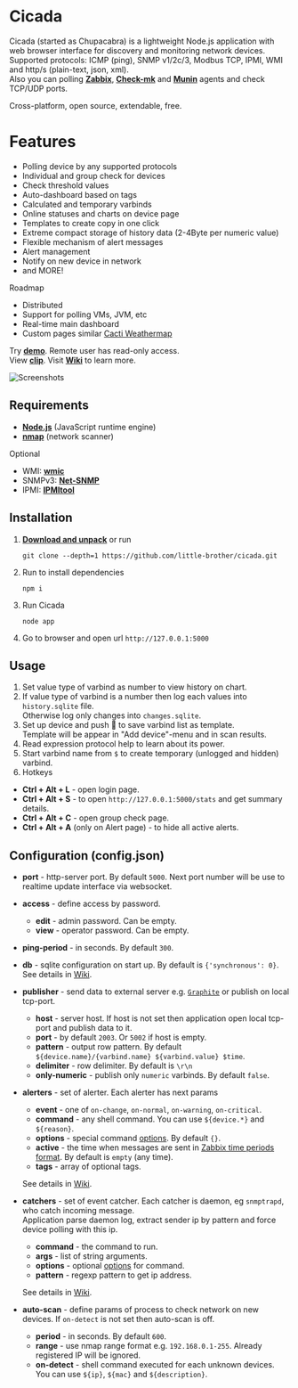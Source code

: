 # Cicada

Cicada (started as Chupacabra) is a lightweight Node.js application with web browser interface for discovery and monitoring network devices.<br>
Supported protocols: ICMP (ping), SNMP v1/2c/3, Modbus TCP, IPMI, WMI and http/s (plain-text, json, xml).<br>
Also you can polling [**Zabbix**](http://www.zabbix.com/download), [**Check-mk**](https://mathias-kettner.de/checkmk_linuxagent.html) and [**Munin**](https://github.com/munin-monitoring/munin-c) agents and check TCP/UDP ports.

Cross-platform, open source, extendable, free.

# Features
* Polling device by any supported protocols
* Individual and group check for devices
* Check threshold values 
* Auto-dashboard based on tags
* Calculated and temporary varbinds
* Online statuses and charts on device page
* Templates to create copy in one click
* Extreme compact storage of history data (2-4Byte per numeric value)
* Flexible mechanism of alert messages
* Alert management
* Notify on new device in network
* and MORE!

Roadmap
* Distributed
* Support for polling VMs, JVM, etc
* Real-time main dashboard
* Custom pages similar [Cacti Weathermap](https://network-weathermap.com/)

Try [**demo**](http://77.37.160.20:5000/). Remote user has read-only access.<br>
View [**clip**](https://www.youtube.com/watch?v=yJHko7AQFCM).
Visit [**Wiki**](https://github.com/little-brother/cicada/wiki) to learn more.<br>

![Screenshots](http://little-brother.ru/images/cicada.gif)<br>

## Requirements
* [**Node.js**](https://nodejs.org/en/download/) (JavaScript runtime engine)
* [**nmap**](https://nmap.org/download.html) (network scanner)

Optional
* WMI: [**wmic**](https://www.krenger.ch/blog/wmi-commands-from-linux/)
* SNMPv3: [**Net-SNMP**](http://www.net-snmp.org/)
* IPMI: [**IPMItool**](https://sourceforge.net/projects/ipmitool/)

## Installation
1. [**Download and unpack**](https://github.com/little-brother/cicada/archive/master.zip) or run
   ```
   git clone --depth=1 https://github.com/little-brother/cicada.git
   ``` 
2. Run to install dependencies
   ```
   npm i
   ```
3. Run Cicada
   ```
   node app
   ```
4. Go to browser and open url `http://127.0.0.1:5000`

## Usage
1. Set value type of varbind as number to view history on chart.
2. If value type of varbind is a number then log each values into `history.sqlite` file.<br> 
   Otherwise log only changes into `changes.sqlite`.	
3. Set up device and push &#128190; to save varbind list as template.<br>
   Template will be appear in "Add device"-menu and in scan results.
4. Read expression protocol help to learn about its power.
5. Start varbind name from `$` to create temporary (unlogged and hidden) varbind.
6. Hotkeys
  * **Ctrl + Alt + L** - open login page.	
  * **Ctrl + Alt + S** - to open `http://127.0.0.1:5000/stats` and get summary details.	
  * **Ctrl + Alt + C** - open group check page.	
  * **Ctrl + Alt + A** (only on Alert page) - to hide all active alerts.

## Configuration (config.json)
* **port** - http-server port. By default `5000`. Next port number will be use to realtime update interface via websocket.

* **access** - define access by password.
  * **edit** - admin password. Can be empty.
  * **view** - operator password. Can be empty. 
  
* **ping-period** - in seconds. By default `300`.

* **db** - sqlite configuration on start up. By default is `{'synchronous': 0}`. See details in [Wiki](https://github.com/little-brother/cicada/wiki/English).

* **publisher** - send data to external server e.g. [`Graphite`](https://graphiteapp.org/) or publish on local tcp-port.
  * **host** - server host. If host is not set then application open local tcp-port and publish data to it.
  * **port** - by default `2003`. Or `5002` if host is empty.	
  * **pattern** - output row pattern. By default `${device.name}/{varbind.name} ${varbind.value} $time`.
  * **delimiter** - row delimiter. By default is `\r\n`
  * **only-numeric** - publish only `numeric` varbinds. By default `false`.	

* **alerters** - set of alerter. Each alerter has next params
  * **event** - one of `on-change`, `on-normal`, `on-warning`, `on-critical`.<br>
  * **command** - any shell command. You can use `${device.*}` and `${reason}`.
  * **options** - special command [options](https://nodejs.org/api/child_process.html#child_process_child_process_exec_command_options_callback). By default `{}`.	
  * **active** - the time when messages are sent in [Zabbix time periods format](https://www.zabbix.com/documentation/3.0/manual/appendix/time_period). By default is `empty` (any time).
  * **tags** - array of optional tags.
  
  See details in [Wiki](https://github.com/little-brother/cicada/wiki/English).
 
* **catchers** - set of event catcher. Each catcher is daemon, eg `snmptrapd`, who catch incoming message.<br>
  Application parse daemon log, extract sender ip by pattern and force device polling with this ip.
  * **command** - the command to run.
  * **args** - list of string arguments.
  * **options** - optional [options](https://nodejs.org/api/child_process.html#child_process_child_process_spawn_command_args_options) for command.
  * **pattern** - regexp pattern to get ip address.
    
  See details in [Wiki](https://github.com/little-brother/cicada/wiki/English).

* **auto-scan** - define params of process to check network on new devices. If `on-detect` is not set then auto-scan is off.
  * **period** - in seconds. By default `600`.
  * **range** - use nmap range format e.g. `192.168.0.1-255`. Already registered IP will be ignored.
  *	**on-detect** - shell command executed for each unknown devices. You can use `${ip}`, `${mac}` and `${description}`.